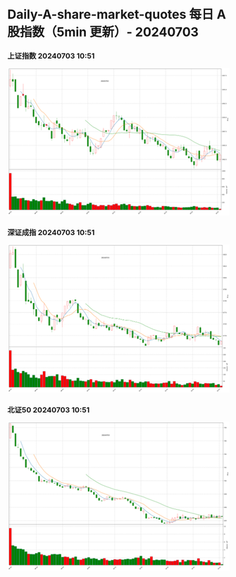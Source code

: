 
# Daily-A-share-market-quotes 每日 A 股指数（5min 更新）- 20240703

### 上证指数 20240703 10:51
![](./fig/2024/7/20240703-sh000001.png)

### 深证成指 20240703 10:51
![](./fig/2024/7/20240703-sz399001.png)

### 北证50 20240703 10:51
![](./fig/2024/7/20240703-bj899050.png)
